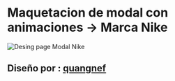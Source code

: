 
# Maquetacion de modal con animaciones -> Marca Nike
![Desing page Modal Nike](https://github.com/Jehaann07/modal-nike/blob/master/img/preview-modal-Nike.jpg?raw=true)

## Diseño por : [quangnef](https://www.uplabs.com/posts/ui-daily-16)
